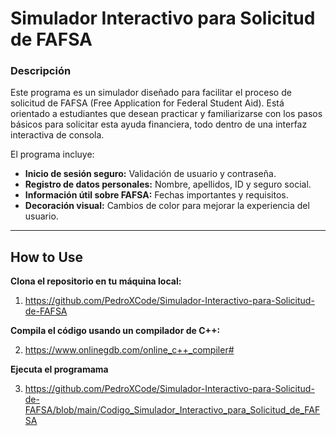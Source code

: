 # Simulador Interactivo para Solicitud de FAFSA

### Descripción
Este programa es un simulador diseñado para facilitar el proceso de solicitud de FAFSA (Free Application for Federal Student Aid). Está orientado a estudiantes que desean practicar y familiarizarse con los pasos básicos para solicitar esta ayuda financiera, todo dentro de una interfaz interactiva de consola.

El programa incluye:
- **Inicio de sesión seguro:** Validación de usuario y contraseña.
- **Registro de datos personales:** Nombre, apellidos, ID y seguro social.
- **Información útil sobre FAFSA:** Fechas importantes y requisitos.
- **Decoración visual:** Cambios de color para mejorar la experiencia del usuario.

---

## How to Use

 **Clona el repositorio en tu máquina local:**
 
1. https://github.com/PedroXCode/Simulador-Interactivo-para-Solicitud-de-FAFSA


**Compila el código usando un compilador de C++:**

2. https://www.onlinegdb.com/online_c++_compiler#

**Ejecuta el programama**

3. https://github.com/PedroXCode/Simulador-Interactivo-para-Solicitud-de-FAFSA/blob/main/Codigo_Simulador_Interactivo_para_Solicitud_de_FAFSA



